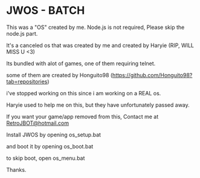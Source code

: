 # JWOS - BATCH



This was a "OS" created by me. Node.js is not required, Please skip the node.js part.



It's a canceled os that was created by me and created by Haryie (RIP, WILL MISS U <3)


Its bundled with alot of games, one of them requiring telnet.


some of them are created by Honguito98 (https://github.com/Honguito98?tab=repositories)



i've stopped working on this since i am working on a REAL os.


Haryie used to help me on this, but they have unfortunately passed away.



If you want your game/app removed from this, Contact me at RetroJBOT@hotmail.com

Install JWOS by opening os_setup.bat

and boot it by opening os_boot.bat

to skip boot, open os_menu.bat

Thanks.

